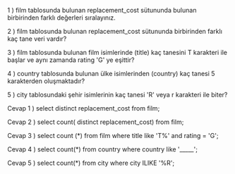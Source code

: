 1 ) film tablosunda bulunan replacement_cost sütununda bulunan birbirinden farklı değerleri sıralayınız.

2 ) film tablosunda bulunan replacement_cost sütununda birbirinden farklı kaç tane veri vardır?

3 ) film tablosunda bulunan film isimlerinde (title) kaç tanesini T karakteri ile başlar ve aynı zamanda rating 'G' ye eşittir?

4 ) country tablosunda bulunan ülke isimlerinden (country) kaç tanesi 5 karakterden oluşmaktadır?

5 ) city tablosundaki şehir isimlerinin kaç tanesi 'R' veya r karakteri ile biter?





Cevap 1 ) select distinct replacement_cost from film;

Cevap 2 ) select count( distinct replacement_cost) from film;

Cevap 3 ) select count (*) from film where title like 'T%' and rating = 'G';

Cevap 4 ) select count(*) from country where country like '_____';

Cevap 5 ) select count(*) from city  where city ILIKE '%R';
